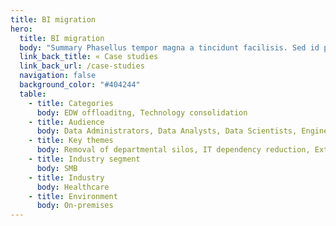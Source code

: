 ```yaml
---
title: BI migration
hero:
  title: BI migration
  body: "Summary Phasellus tempor magna a tincidunt facilisis. Sed id pulvinar tellus. Nulla et massa lacus."
  link_back_title: « Case studies
  link_back_url: /case-studies
  navigation: false
  background_color: "#404244"
  table:
    - title: Categories
      body: EDW offloaditng, Technology consolidation
    - title: Audience
      body: Data Administrators, Data Analysts, Data Scientists, Engineers
    - title: Key themes
      body: Removal of departmental silos, IT dependency reduction, Extensibility
    - title: Industry segment
      body: SMB
    - title: Industry
      body: Healthcare
    - title: Environment
      body: On-premises
---
```

